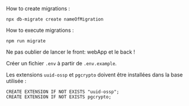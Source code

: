How to create migrations :

```
npx db-migrate create nameOfMigration
```

How to execute migrations :

```
npm run migrate
```

Ne pas oublier de lancer le front: webApp et le back !

Créer un fichier `.env` à partir de `.env.example`.

Les extensions `uuid-ossp` et `pgcrypto` doivent être installées dans la base utilisée :

```
CREATE EXTENSION IF NOT EXISTS "uuid-ossp";
CREATE EXTENSION IF NOT EXISTS pgcrypto;
```

